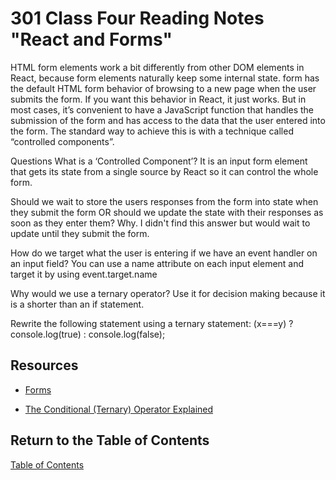# 301 Class Four Reading Notes "React and Forms"

HTML form elements work a bit differently from other DOM elements in React, because form elements naturally keep some internal state. form has the default HTML form behavior of browsing to a new page when the user submits the form. If you want this behavior in React, it just works. But in most cases, it’s convenient to have a JavaScript function that handles the submission of the form and has access to the data that the user entered into the form. The standard way to achieve this is with a technique called “controlled components”.

Questions
What is a ‘Controlled Component’? It is an input form element that gets its state from a single source by React so it can control the whole form.

Should we wait to store the users responses from the form into state when they submit the form OR should we update the state with their responses as soon as they enter them? Why. I didn't find this answer but would wait to update until they submit the form.

How do we target what the user is entering if we have an event handler on an input field? You can use a name attribute on each input element and target it by using event.target.name

Why would we use a ternary operator? Use it for decision making because it is a shorter than an if statement.

Rewrite the following statement using a ternary statement: (x===y) ? console.log(true) : console.log(false);

## Resources

- [Forms](https://reactjs.org/docs/forms.html)

- [The Conditional (Ternary) Operator Explained](https://codeburst.io/javascript-the-conditional-ternary-operator-explained-cac7218beeff)

## Return to the Table of Contents

[Table of Contents](https://todd75.github.io/reading-notes/)
